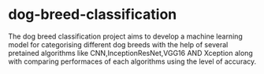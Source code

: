 # dog-breed-classification
The dog breed classification project aims to develop a machine learning model for categorising different dog breeds with the help of several pretained algorithms like CNN,InceptionResNet,VGG16 AND Xception along with comparing performaces of each algorithms using the level of accuracy.
